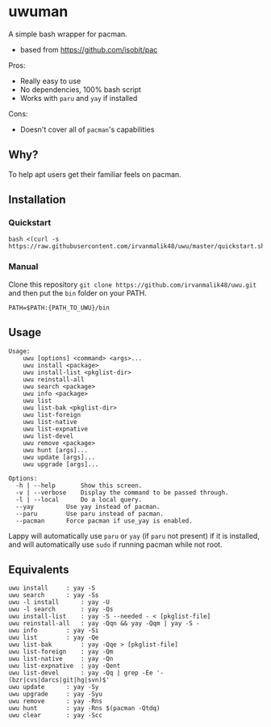 uwuman
======

A simple bash wrapper for pacman.
* based from https://github.com/isobit/pac

Pros:
* Really easy to use
* No dependencies, 100% bash script
* Works with `paru` and `yay` if installed

Cons:
* Doesn't cover all of `pacman`'s capabilities

## Why?

To help apt users get their familiar feels on pacman.

## Installation

### Quickstart
```
bash <(curl -s https://raw.githubusercontent.com/irvanmalik48/uwu/master/quickstart.sh)
```

### Manual
Clone this repository `git clone https://github.com/irvanmalik48/uwu.git`
and then put the `bin` folder on your PATH.

```
PATH=$PATH:{PATH_TO_UWU}/bin
```

## Usage

```
Usage: 
	uwu [options] <command> <args>...
	uwu install <package>
	uwu install-list <pkglist-dir>
	uwu reinstall-all
	uwu search <package>
	uwu info <package>
	uwu list
	uwu list-bak <pkglist-dir>
	uwu list-foreign
	uwu list-native
	uwu list-expnative
	uwu list-devel
	uwu remove <package>
	uwu hunt [args]...
	uwu update [args]...
	uwu upgrade [args]...

Options:
  -h | --help		Show this screen.
  -v | --verbose 	Display the command to be passed through.
  -l | --local		Do a local query.
  --yay			Use yay instead of pacman.
  --paru		Use paru instead of pacman.
  --pacman		Force pacman if use_yay is enabled.
```

Lappy will automatically use `paru` or `yay` (if `paru` not present) if it is installed, and will automatically use `sudo` if running pacman while not root.

## Equivalents
```
uwu install		: yay -S
uwu search		: yay -Ss
uwu -l install		: yay -U
uwu -l search		: yay -Qs
uwu install-list	: yay -S --needed - < [pkglist-file]
uwu reinstall-all	: yay -Qqn && yay -Qqm | yay -S -
uwu info		: yay -Si
uwu list		: yay -Qe
uwu list-bak		: yay -Qqe > [pkglist-file]
uwu list-foreign	: yay -Qm
uwu list-native		: yay -Qn
uwu list-expnative	: yay -Qent
uwu list-devel		: yay -Qq | grep -Ee '-(bzr|cvs|darcs|git|hg|svn)$'
uwu update		: yay -Sy
uwu upgrade		: yay -Syu
uwu remove		: yay -Rns
uwu hunt		: yay -Rns $(pacman -Qtdq)
uwu clear		: yay -Scc
```
